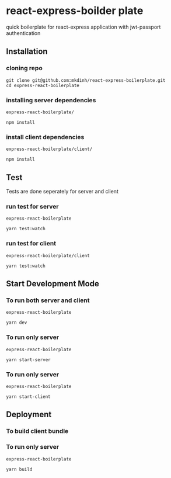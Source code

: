 # react-express-boilder plate

quick boilerplate for react-express application with jwt-passport authentication

## Installation

### cloning repo

```
git clone git@github.com:mkdinh/react-express-boilerplate.git
cd express-react-boilerplate
```

### installing server dependencies

```
express-react-boilerplate/

npm install
```

### install client dependencies

```
express-react-boilerplate/client/

npm install
```

## Test

Tests are done seperately for server and client

### run test for server

```
express-react-boilerplate

yarn test:watch
```

### run test for client

```
express-react-boilerplate/client

yarn test:watch
```

## Start Development Mode

### To run both server and client

```
express-react-boilerplate

yarn dev
```

### To run only server

```
express-react-boilerplate

yarn start-server
```

### To run only server

```
express-react-boilerplate

yarn start-client
```

## Deployment

### To build client bundle

### To run only server

```
express-react-boilerplate

yarn build
```

```

```
